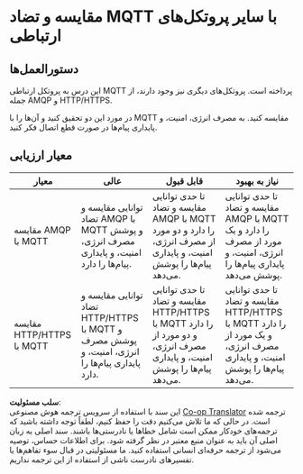 <!--
CO_OP_TRANSLATOR_METADATA:
{
  "original_hash": "0d4033cdd7b5b5475c63770102e38480",
  "translation_date": "2025-08-25T21:59:28+00:00",
  "source_file": "1-getting-started/lessons/4-connect-internet/assignment.md",
  "language_code": "fa"
}
-->
# مقایسه و تضاد MQTT با سایر پروتکل‌های ارتباطی

## دستورالعمل‌ها

این درس به پروتکل ارتباطی MQTT پرداخته است. پروتکل‌های دیگری نیز وجود دارند، از جمله AMQP و HTTP/HTTPS.

در مورد این دو تحقیق کنید و آن‌ها را با MQTT مقایسه کنید. به مصرف انرژی، امنیت، و پایداری پیام‌ها در صورت قطع اتصال فکر کنید.

## معیار ارزیابی

| معیار | عالی | قابل قبول | نیاز به بهبود |
| ------ | ----- | ---------- | -------------- |
| مقایسه AMQP با MQTT | توانایی مقایسه و تضاد AMQP با MQTT و پوشش مصرف انرژی، امنیت، و پایداری پیام‌ها را دارد. | تا حدی توانایی مقایسه و تضاد AMQP با MQTT را دارد و دو مورد از مصرف انرژی، امنیت، و پایداری پیام‌ها را پوشش می‌دهد. | تا حدی توانایی مقایسه و تضاد AMQP با MQTT را دارد و یک مورد از مصرف انرژی، امنیت، و پایداری پیام‌ها را پوشش می‌دهد. |
| مقایسه HTTP/HTTPS با MQTT | توانایی مقایسه و تضاد HTTP/HTTPS با MQTT و پوشش مصرف انرژی، امنیت، و پایداری پیام‌ها را دارد. | تا حدی توانایی مقایسه و تضاد HTTP/HTTPS با MQTT را دارد و دو مورد از مصرف انرژی، امنیت، و پایداری پیام‌ها را پوشش می‌دهد. | تا حدی توانایی مقایسه و تضاد HTTP/HTTPS با MQTT را دارد و یک مورد از مصرف انرژی، امنیت، و پایداری پیام‌ها را پوشش می‌دهد. |

**سلب مسئولیت**:  
این سند با استفاده از سرویس ترجمه هوش مصنوعی [Co-op Translator](https://github.com/Azure/co-op-translator) ترجمه شده است. در حالی که ما تلاش می‌کنیم دقت را حفظ کنیم، لطفاً توجه داشته باشید که ترجمه‌های خودکار ممکن است شامل خطاها یا نادرستی‌ها باشند. سند اصلی به زبان اصلی آن باید به عنوان منبع معتبر در نظر گرفته شود. برای اطلاعات حساس، توصیه می‌شود از ترجمه حرفه‌ای انسانی استفاده کنید. ما مسئولیتی در قبال سوء تفاهم‌ها یا تفسیرهای نادرست ناشی از استفاده از این ترجمه نداریم.